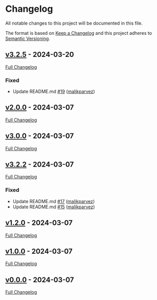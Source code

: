 <!-- markdownlint-disable MD024 -->
# Changelog

All notable changes to this project will be documented in this file.

The format is based on [Keep a Changelog](http://keepachangelog.com/en/1.0.0/) and this project adheres to [Semantic Versioning](http://semver.org).

## [v3.2.5](https://github.com/malikparvez/branching_strategy/tree/v3.2.5) - 2024-03-20

[Full Changelog](https://github.com/malikparvez/branching_strategy/compare/v2.0.0...v3.2.5)

### Fixed

- Update README.md [#19](https://github.com/malikparvez/branching_strategy/pull/19) ([malikparvez](https://github.com/malikparvez))

## [v2.0.0](https://github.com/malikparvez/branching_strategy/tree/v2.0.0) - 2024-03-07

[Full Changelog](https://github.com/malikparvez/branching_strategy/compare/v3.0.0...v2.0.0)

## [v3.0.0](https://github.com/malikparvez/branching_strategy/tree/v3.0.0) - 2024-03-07

[Full Changelog](https://github.com/malikparvez/branching_strategy/compare/v3.2.2...v3.0.0)

## [v3.2.2](https://github.com/malikparvez/branching_strategy/tree/v3.2.2) - 2024-03-07

[Full Changelog](https://github.com/malikparvez/branching_strategy/compare/v1.2.0...v3.2.2)

### Fixed

- Update README.md [#17](https://github.com/malikparvez/branching_strategy/pull/17) ([malikparvez](https://github.com/malikparvez))
- Update README.md [#15](https://github.com/malikparvez/branching_strategy/pull/15) ([malikparvez](https://github.com/malikparvez))

## [v1.2.0](https://github.com/malikparvez/branching_strategy/tree/v1.2.0) - 2024-03-07

[Full Changelog](https://github.com/malikparvez/branching_strategy/compare/v1.0.0...v1.2.0)

## [v1.0.0](https://github.com/malikparvez/branching_strategy/tree/v1.0.0) - 2024-03-07

[Full Changelog](https://github.com/malikparvez/branching_strategy/compare/v0.0.0...v1.0.0)

## [v0.0.0](https://github.com/malikparvez/branching_strategy/tree/v0.0.0) - 2024-03-07

[Full Changelog](https://github.com/malikparvez/branching_strategy/compare/e9b37936626ce32a84f919cd84e6a401f76e377d...v0.0.0)
